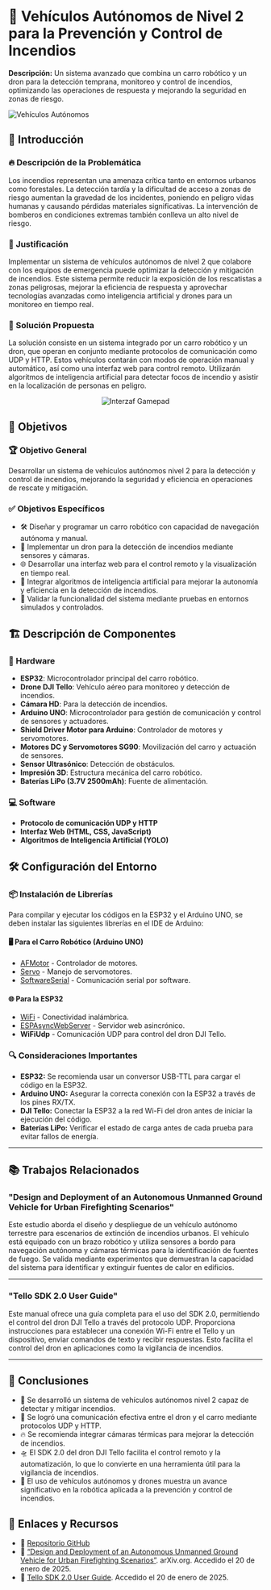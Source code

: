 # 🚒 Vehículos Autónomos de Nivel 2 para la Prevención y Control de Incendios
**Descripción:** Un sistema avanzado que combina un carro robótico y un dron para la detección temprana, monitoreo y control de incendios, optimizando las operaciones de respuesta y mejorando la seguridad en zonas de riesgo.

![Vehículos Autónomos](images/vehiculos_autonomos.jpg)

## 📌 Introducción

### 🔥 Descripción de la Problemática
Los incendios representan una amenaza crítica tanto en entornos urbanos como forestales. La detección tardía y la dificultad de acceso a zonas de riesgo aumentan la gravedad de los incidentes, poniendo en peligro vidas humanas y causando pérdidas materiales significativas. La intervención de bomberos en condiciones extremas también conlleva un alto nivel de riesgo.

### 🎯 Justificación
Implementar un sistema de vehículos autónomos de nivel 2 que colabore con los equipos de emergencia puede optimizar la detección y mitigación de incendios. Este sistema permite reducir la exposición de los rescatistas a zonas peligrosas, mejorar la eficiencia de respuesta y aprovechar tecnologías avanzadas como inteligencia artificial y drones para un monitoreo en tiempo real.

### 🚗 Solución Propuesta
La solución consiste en un sistema integrado por un carro robótico y un dron, que operan en conjunto mediante protocolos de comunicación como UDP y HTTP. Estos vehículos contarán con modos de operación manual y automático, así como una interfaz web para control remoto. Utilizarán algoritmos de inteligencia artificial para detectar focos de incendio y asistir en la localización de personas en peligro.

<p align="center">
  <img src="images/interfaz_solucion.jpg" alt="Interzaf Gamepad">
</p>

## 🎯 Objetivos

### 🏆 Objetivo General
Desarrollar un sistema de vehículos autónomos nivel 2 para la detección y control de incendios, mejorando la seguridad y eficiencia en operaciones de rescate y mitigación.

### ✅ Objetivos Específicos
- 🛠️ Diseñar y programar un carro robótico con capacidad de navegación autónoma y manual.
- 🚁 Implementar un dron para la detección de incendios mediante sensores y cámaras.
- 🌐 Desarrollar una interfaz web para el control remoto y la visualización en tiempo real.
- 🧠 Integrar algoritmos de inteligencia artificial para mejorar la autonomía y eficiencia en la detección de incendios.
- 🔬 Validar la funcionalidad del sistema mediante pruebas en entornos simulados y controlados.

## 🏗️ Descripción de Componentes
### 🔩 Hardware
- **ESP32**: Microcontrolador principal del carro robótico.
- **Drone DJI Tello**: Vehículo aéreo para monitoreo y detección de incendios.
- **Cámara HD**: Para la detección de incendios.
- **Arduino UNO**: Microcontrolador para gestión de comunicación y control de sensores y actuadores.
- **Shield Driver Motor para Arduino**: Controlador de motores y servomotores.
- **Motores DC y Servomotores SG90**: Movilización del carro y actuación de sensores.
- **Sensor Ultrasónico**: Detección de obstáculos.
- **Impresión 3D**: Estructura mecánica del carro robótico.
- **Baterías LiPo (3.7V 2500mAh)**: Fuente de alimentación.

### 💻 Software
- **Protocolo de comunicación UDP y HTTP**
- **Interfaz Web (HTML, CSS, JavaScript)**
- **Algoritmos de Inteligencia Artificial (YOLO)**

## 🛠️ Configuración del Entorno

### 📦 Instalación de Librerías
Para compilar y ejecutar los códigos en la ESP32 y el Arduino UNO, se deben instalar las siguientes librerías en el IDE de Arduino:

#### **🖥️ Para el Carro Robótico (Arduino UNO)**
- [AFMotor](https://github.com/adafruit/Adafruit-Motor-Shield-library) - Controlador de motores.
- [Servo](https://www.arduino.cc/en/reference/servo) - Manejo de servomotores.
- [SoftwareSerial](https://www.arduino.cc/en/Reference/softwareSerial) - Comunicación serial por software.

#### **🌐 Para la ESP32**
- [WiFi](https://www.arduino.cc/en/Reference/WiFi) - Conectividad inalámbrica.
- [ESPAsyncWebServer](https://github.com/me-no-dev/ESPAsyncWebServer) - Servidor web asincrónico.
- **WiFiUdp** - Comunicación UDP para control del dron DJI Tello.

### 🔍 Consideraciones Importantes
- **ESP32:** Se recomienda usar un conversor USB-TTL para cargar el código en la ESP32.
- **Arduino UNO:** Asegurar la correcta conexión con la ESP32 a través de los pines RX/TX.
- **DJI Tello:** Conectar la ESP32 a la red Wi-Fi del dron antes de iniciar la ejecución del código.
- **Baterías LiPo:** Verificar el estado de carga antes de cada prueba para evitar fallos de energía.

---

## 📚 Trabajos Relacionados

### "Design and Deployment of an Autonomous Unmanned Ground Vehicle for Urban Firefighting Scenarios"
Este estudio aborda el diseño y despliegue de un vehículo autónomo terrestre para escenarios de extinción de incendios urbanos. El vehículo está equipado con un brazo robótico y utiliza sensores a bordo para navegación autónoma y cámaras térmicas para la identificación de fuentes de fuego. Se valida mediante experimentos que demuestran la capacidad del sistema para identificar y extinguir fuentes de calor en edificios.

---

### "Tello SDK 2.0 User Guide"
Este manual ofrece una guía completa para el uso del SDK 2.0, permitiendo el control del dron DJI Tello a través del protocolo UDP. Proporciona instrucciones para establecer una conexión Wi-Fi entre el Tello y un dispositivo, enviar comandos de texto y recibir respuestas. Esto facilita el control del dron en aplicaciones como la vigilancia de incendios.

---

## 🏁 Conclusiones
- 🚀 Se desarrolló un sistema de vehículos autónomos nivel 2 capaz de detectar y mitigar incendios.
- 📡 Se logró una comunicación efectiva entre el dron y el carro mediante protocolos UDP y HTTP.
- 🔥 Se recomienda integrar cámaras térmicas para mejorar la detección de incendios.
- 🛸 El SDK 2.0 del dron DJI Tello facilita el control remoto y la automatización, lo que lo convierte en una herramienta útil para la vigilancia de incendios.
- 🤖 El uso de vehículos autónomos y drones muestra un avance significativo en la robótica aplicada a la prevención y control de incendios.

## 📎 Enlaces y Recursos
- 🔗 [Repositorio GitHub](https://github.com/vicente-alvarado/Vehiculos-Autonomos-Nivel-2-Drone-Carro-Robot-controlados-por-una-ESP32.git)
- 🔗 [“Design and Deployment of an Autonomous Unmanned Ground Vehicle for Urban Firefighting Scenarios”](https://arxiv.org/abs/2107.03582). arXiv.org. Accedido el 20 de enero de 2025.
- 🔗 [Tello SDK 2.0 User Guide](https://dl-cdn.ryzerobotics.com/downloads/Tello/Tello%20SDK%202.0%20User%20Guide.pdf?). Accedido el 20 de enero de 2025.
